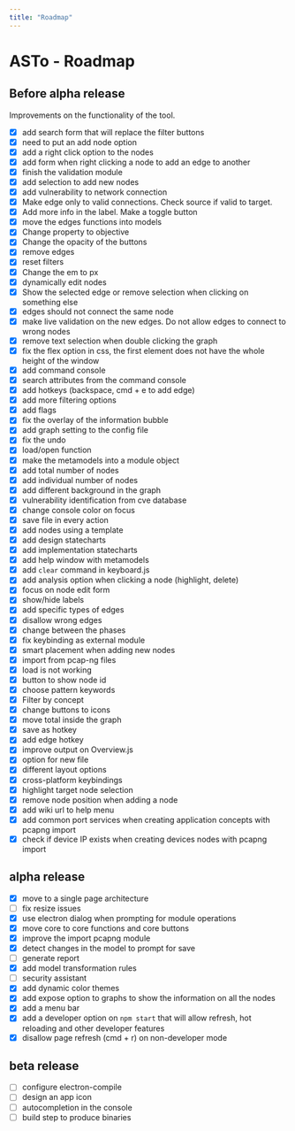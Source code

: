 ```yaml
---
title: "Roadmap"
---
```

# ASTo - Roadmap

## Before alpha release

Improvements on the functionality of the tool.

- [x] add search form that will replace the filter buttons
- [x] need to put an add node option
- [x] add a right click option to the nodes
- [x] add form when right clicking a node to add an edge to another
- [x] finish the validation module
- [x] add selection to add new nodes
- [x] add vulnerability to network connection
- [x] Make edge only to valid connections. Check source if valid to target.
- [x] Add more info in the label. Make a toggle button
- [x] move the edges functions into models
- [x] Change property to objective
- [x] Change the opacity of the buttons
- [x] remove edges
- [x] reset filters
- [x] Change the em to px
- [x] dynamically edit nodes
- [x] Show the selected edge or remove selection when clicking on something else
- [x] edges should not connect the same node
- [x] make live validation on the new edges. Do not allow edges to connect to wrong nodes
- [x] remove text selection when double clicking the graph
- [x] fix the flex option in css, the first element does not have the whole height of the window
- [x] add command console
- [x] search attributes from the command console
- [x] add hotkeys (backspace, cmd + e to add edge)
- [x] add more filtering options
- [x] add flags
- [x] fix the overlay of the information bubble
- [x] add graph setting to the config file
- [x] fix the undo
- [x] load/open function
- [x] make the metamodels into a module object
- [x] add total number of nodes
- [x] add individual  number of nodes
- [x] add different background in the graph
- [x] vulnerability identification from cve database
- [x] change console color on focus
- [x] save file in every action
- [x] add nodes using a template
- [x] add design statecharts
- [x] add implementation statecharts
- [x] add help window with metamodels
- [x] add `clear` command in keyboard.js
- [x] add analysis option when clicking a node (highlight, delete)
- [x] focus on node edit form
- [x] show/hide labels
- [x] add specific types of edges
- [x] disallow wrong edges
- [x] change between the phases
- [x] fix keybinding as external module
- [x] smart placement when adding new nodes
- [x] import from pcap-ng files
- [x] load is not working
- [x] button to show node id
- [x] choose pattern keywords
- [x] Filter by concept
- [x] change buttons to icons
- [x] move total inside the graph
- [x] save as hotkey
- [x] add edge hotkey
- [x] improve output on Overview.js
- [x] option for new file
- [x] different layout options
- [x] cross-platform keybindings
- [x] highlight target node selection
- [x] remove node position when adding a node
- [x] add wiki url to help menu
- [x] add common port services when creating application concepts with pcapng import
- [x] check if device IP exists when creating devices nodes with pcapng import

## alpha release

- [x] move to a single page architecture
- [ ] fix resize issues
- [x] use electron dialog when prompting for module operations
- [x] move core to core functions and core buttons
- [x] improve the import pcapng module
- [x] detect changes in the model to prompt for save
- [ ] generate report
- [x] add model transformation rules
- [ ] security assistant
- [x] add dynamic color themes
- [x] add expose option to graphs to show the information on all the nodes
- [x] add a menu bar
- [x] add a developer option on `npm start` that will allow refresh, hot reloading and other developer features
- [x] disallow page refresh (cmd + r) on non-developer mode

## beta release

- [ ] configure electron-compile
- [ ] design an app icon
- [ ] autocompletion in the console
- [ ] build step to produce binaries
